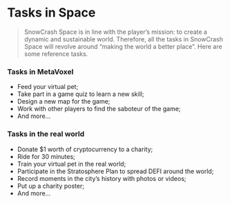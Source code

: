 # Tasks in Space

> SnowCrash Space is in line with the player’s mission: to create a dynamic and sustainable world. Therefore, all the tasks in SnowCrash Space will revolve around “making the world a better place”. Here are some reference tasks.

### Tasks in MetaVoxel

* Feed your virtual pet;
* Take part in a game quiz to learn a new skill;
* Design a new map for the game;
* Work with other players to find the saboteur of the game;
* And more…

### Tasks in the real world

* Donate $1 worth of cryptocurrency to a charity;
* Ride for 30 minutes;
* Train your virtual pet in the real world;
* Participate in the Stratosphere Plan to spread DEFI around the world;
* Record moments in the city’s history with photos or videos;
* Put up a charity poster;
* And more…

